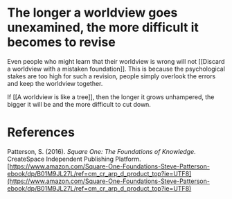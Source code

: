 # The longer a worldview goes unexamined, the more difficult it becomes to revise

Even people who might learn that their worldview is wrong will not [[Discard a worldview with a mistaken foundation]]. This is because the psychological stakes are too high for such a revision, people simply overlook the errors and keep the worldview together.

If [[A worldview is like a tree]], then the longer it  grows unhampered, the bigger it will be and the more difficult to cut down.

# References

Patterson, S. (2016). *Square One: The Foundations of Knowledge*. CreateSpace Independent Publishing Platform. [https://www.amazon.com/Square-One-Foundations-Steve-Patterson-ebook/dp/B01M9JL27L/ref=cm_cr_arp_d_product_top?ie=UTF8](https://www.amazon.com/Square-One-Foundations-Steve-Patterson-ebook/dp/B01M9JL27L/ref=cm_cr_arp_d_product_top?ie=UTF8)


